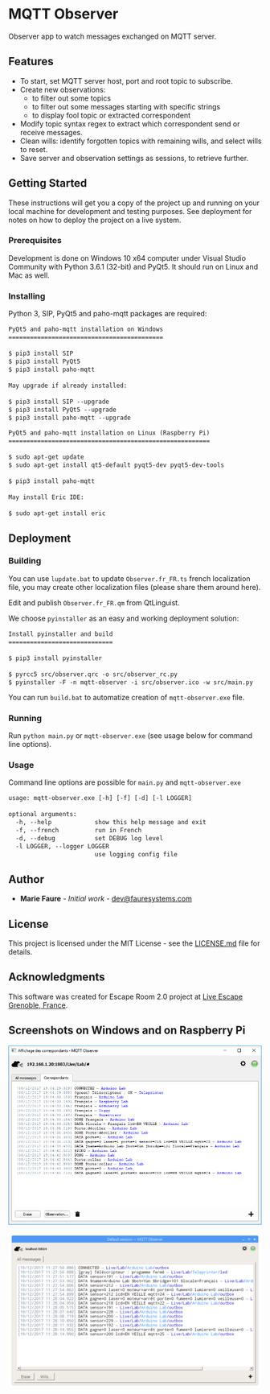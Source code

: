 


# MQTT Observer

Observer app to watch messages exchanged on MQTT server.

## Features

 - To start, set MQTT server host, port and root topic to subscribe.
 - Create new observations:
	 - to filter out some topics
	 - to filter out some messages starting with specific strings
	 - to display fool topic or extracted correspondent
- Modify topic syntax regex to extract which correspondent send or receive messages.
- Clean wills: identify forgotten topics with remaining wills, and select wills to reset.
- Save server and observation settings as sessions, to retrieve further. 

## Getting Started

These instructions will get you a copy of the project up and running on your local machine for development and testing purposes. See deployment for notes on how to deploy the project on a live system.

### Prerequisites

Development is done on Windows 10 x64 computer under Visual Studio Community with Python 3.6.1 (32-bit) and PyQt5. It should run on Linux and Mac as well.

### Installing

Python 3, SIP, PyQt5 and paho-mqtt packages are required:

```
PyQt5 and paho-mqtt installation on Windows
===========================================

$ pip3 install SIP
$ pip3 install PyQt5
$ pip3 install paho-mqtt

May upgrade if already installed:

$ pip3 install SIP --upgrade
$ pip3 install PyQt5 --upgrade 
$ pip3 install paho-mqtt --upgrade
```

```
PyQt5 and paho-mqtt installation on Linux (Raspberry Pi)
========================================================

$ sudo apt-get update
$ sudo apt-get install qt5-default pyqt5-dev pyqt5-dev-tools

$ pip3 install paho-mqtt

May install Eric IDE:

$ sudo apt-get install eric
```

## Deployment

### Building

You can use `lupdate.bat` to update `Observer.fr_FR.ts` french localization file, you may create other localization files (please share them around here).

Edit and publish `Observer.fr_FR.qm` from QtLinguist.

We choose `pyinstaller` as an easy and working deployment solution:

```
Install pyinstaller and build
=============================

$ pip3 install pyinstaller

$ pyrcc5 src/observer.qrc -o src/observer_rc.py
$ pyinstaller -F -n mqtt-observer -i src/observer.ico -w src/main.py
```
You can run `build.bat` to automatize creation of `mqtt-observer.exe` file.

### Running

Run `python main.py` or  `mqtt-observer.exe` (see usage below for command line options).

### Usage

Command line options are possible for `main.py` and `mqtt-observer.exe`

```
usage: mqtt-observer.exe [-h] [-f] [-d] [-l LOGGER]

optional arguments:
  -h, --help            show this help message and exit
  -f, --french          run in French
  -d, --debug           set DEBUG log level
  -l LOGGER, --logger LOGGER
                        use logging config file
```

## Author

* **Marie Faure** - *Initial work* - [<dev@fauresystems.com>](mailto:dev@fauresystems.com)

## License

This project is licensed under the MIT License - see the [LICENSE.md](LICENSE.md) file for details.

## Acknowledgments

This software was created for Escape Room 2.0 project at [Live Escape Grenoble, France](https://www.live-escape.net/).

## Screenshots on Windows and on Raspberry Pi

![Running on Windows](https://raw.githubusercontent.com/fauresystems/mqtt-observer/master/screenshots/mqtt-observer-screenshot.png)


![Running on Raspberry](https://raw.githubusercontent.com/fauresystems/mqtt-observer/master/screenshots/mqtt-observer-on-raspberry-pi3.png)
